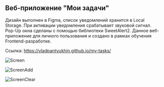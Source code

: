 ## Веб-приложение "Мои задачи"

Дизайн выполнен в Figma, список уведомлений хранится в Local Storage. При активации уведомления срабатывает звуковой сигнал. Pop-Up окна сделаны с помощью библиотеки SweetAlert2. Данное веб-приложение для личного пользования и создано в рамках обучения Frontend-разработке.

Ссылка: https://vladpantyukhin.github.io/my-tasks/

![Screen](https://github.com/vladpantyukhin/my-tasks/blob/main/img/screenshot.png)

![ScreenAdd](https://github.com/vladpantyukhin/my-tasks/blob/main/img/screen-add.png)

![ScreenClear](https://github.com/vladpantyukhin/my-tasks/blob/main/img/screen-clear.png)
